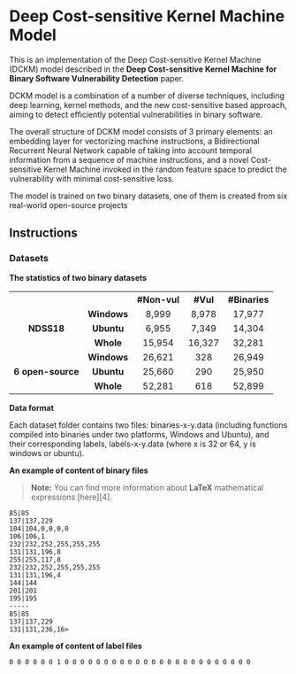 # Deep Cost-sensitive Kernel Machine Model 
This is an implementation of the Deep Cost-sensitive Kernel Machine (DCKM) model described in the **Deep Cost-sensitive Kernel Machine
for Binary Software Vulnerability Detection** paper.

DCKM model is a combination of a number of diverse techniques, including deep learning, kernel methods, and the new cost-sensitive based approach, aiming to detect efficiently potential vulnerabilities in binary software. 

The overall structure of DCKM model consists of 3 primary elements: an embedding layer for vectorizing machine instructions, a Bidirectional Recurrent Neural Network capable of taking into account temporal information from a sequence of machine instructions, and a novel Cost-sensitive Kernel Machine invoked in the random feature space to predict the vulnerability with minimal cost-sensitive loss.

The model is trained on two binary datasets, one of them is created from six real-world open-source projects

## Instructions
### Datasets
**The statistics of two binary datasets**
<table>
  <tr align="center">
    <th></th>
    <th></th>
    <th><b>#Non-vul</b></th>
    <th><b>#Vul</b></th>
    <th><b>#Binaries</b></th>
  </tr>
  <tr align="center">
    <td rowspan="3"><b>NDSS18</b></td>
    <td><b>Windows</b></td>
    <td>8,999</td>
    <td>8,978</td>
    <td>17,977</td>
  </tr>
  <tr align="center">
    <td><b>Ubuntu</b></td>
    <td>6,955</td>
    <td>7,349</td>
    <td>14,304</td>
  </tr>
  <tr align="center">
    <td><b>Whole</b></td>
    <td>15,954</td>
    <td>16,327</td>
    <td>32,281</td>
  </tr>
  <tr align="center">
    <td rowspan="3"><b>6 open-source</b></td>
    <td><b>Windows</b></td>
    <td>26,621</td>
    <td>328</td>
    <td>26,949</td>
  </tr>
  <tr align="center">
    <td><b>Ubuntu</b></td>
    <td>25,660</td>
    <td>290</td>
    <td>25,950</td>
  </tr>
  <tr align="center">
    <td><b>Whole</b></td>
    <td>52,281</td>
    <td>618</td>
    <td>52,899</td>
  </tr>
</table>

**Data format**

Each dataset folder contains two files: binaries-x-y.data (including functions compiled into binaries under two platforms, Windows and
Ubuntu), and their corresponding labels, labels-x-y.data (where x is 32 or 64, y is windows or ubuntu).

**An example of content of binary files**
> **Note:** You can find more information about **LaTeX** mathematical expressions [here][4].
```
85|85
137|137,229
104|104,0,0,0,0
106|106,1
232|232,252,255,255,255
131|131,196,8
255|255,117,8
232|232,252,255,255,255
131|131,196,4
144|144
201|201
195|195
-----
85|85
137|137,229
131|131,236,16>
```

**An example of content of label files**
```
0 0 0 0 0 0 1 0 0 0 0 0 0 0 0 0 0 0 0 0 0 0 0 0 0 0 0 0 0 0 0
```

